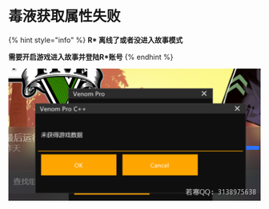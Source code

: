 # 毒液获取属性失败

{% hint style="info" %}
**R\* 离线了或者没进入故事模式**

**需要开启游戏进入故事并登陆R\*账号**
{% endhint %}

![](<../../.gitbook/assets/image (27).png>)
